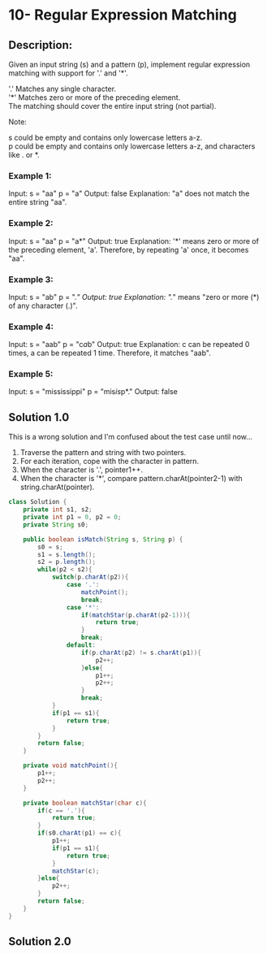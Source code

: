 # 10- Regular Expression Matching

## Description:
Given an input string (s) and a pattern (p), implement regular expression matching with support for '.' and '*'.  

'.' Matches any single character.  
'*' Matches zero or more of the preceding element.  
The matching should cover the entire input string (not partial).  

Note:  

s could be empty and contains only lowercase letters a-z.  
p could be empty and contains only lowercase letters a-z, and characters like . or *.  

### Example 1:

Input:
s = "aa"
p = "a"
Output: false
Explanation: "a" does not match the entire string "aa".
### Example 2:

Input:
s = "aa"
p = "a*"
Output: true
Explanation: '*' means zero or more of the preceding element, 'a'. Therefore, by repeating 'a' once, it becomes "aa".
### Example 3:

Input:
s = "ab"
p = ".*"
Output: true
Explanation: ".*" means "zero or more (*) of any character (.)".
### Example 4:

Input:
s = "aab"
p = "c*a*b"
Output: true
Explanation: c can be repeated 0 times, a can be repeated 1 time. Therefore, it matches "aab".
### Example 5:

Input:
s = "mississippi"
p = "mis*is*p*."
Output: false

## Solution 1.0
This is a wrong solution and I'm confused about the test case until now...  
1. Traverse the pattern and string with two pointers.  
2. For each iteration, cope with the character in pattern.
3. When the character is '.', pointer1++.  
4. When the character is '*', compare pattern.charAt(pointer2-1) with string.charAt(pointer).

```java
class Solution {
    private int s1, s2; 
    private int p1 = 0, p2 = 0;
    private String s0;

    public boolean isMatch(String s, String p) {
        s0 = s;
        s1 = s.length();
        s2 = p.length();
        while(p2 < s2){
            switch(p.charAt(p2)){
                case '.':
                    matchPoint();
                    break;
                case '*':
                    if(matchStar(p.charAt(p2-1))){
                        return true;
                    }
                    break;
                default:
                    if(p.charAt(p2) != s.charAt(p1)){
                        p2++;
                    }else{
                        p1++;
                        p2++;
                    }
                    break;
            }
            if(p1 == s1){
                return true;
            }
        }
        return false;
    }

    private void matchPoint(){
        p1++;
        p2++;
    }

    private boolean matchStar(char c){
        if(c == '.'){
            return true;
        }
        if(s0.charAt(p1) == c){
            p1++;
            if(p1 == s1){
                return true;
            }
            matchStar(c);
        }else{
            p2++;
        }
        return false;
    }
}
```

## Solution 2.0




